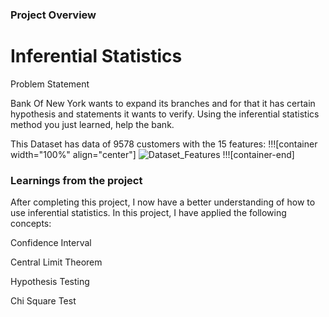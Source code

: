 ### Project Overview

 # **Inferential Statistics**

Problem Statement

Bank Of New York wants to expand its branches and for that it has certain hypothesis and statements it wants to verify. Using the inferential statistics method you just learned, help the bank.

This Dataset has data of 9578 customers with the 15 features:
!!![container width="100%" align="center"]
![Dataset_Features](undefined/account/b16/6a1f0c95-2915-474c-917f-dc711cc8d89b/b-497/0f791d0f-7cf7-4bd0-8505-903743122860/file.JPG)
!!![container-end]



### Learnings from the project

 After completing this project, I now have a better understanding of how to use inferential statistics. In this project, I have applied the following concepts:

Confidence Interval

Central Limit Theorem

Hypothesis Testing

Chi Square Test



